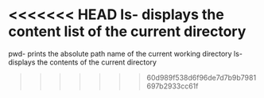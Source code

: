 <<<<<<< HEAD
ls- displays the content list of the current directory
=======
pwd- prints the absolute path name of the current working directory
ls- displays the contents of the current directory
>>>>>>> 60d989f538d6f96de7d7b9b7981697b2933cc61f
